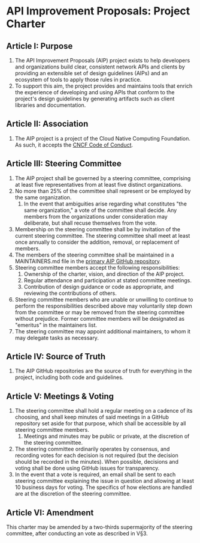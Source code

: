 # API Improvement Proposals: Project Charter

## Article I: Purpose

1. The API Improvement Proposals (AIP) project exists to help developers and
   organizations build clear, consistent network APIs and clients by providing
   an extensible set of design guidelines (AIPs) and an ecosystem of tools to
   apply those rules in practice.
2. To support this aim, the project provides and maintains tools that enrich
   the experience of developing and using APIs that conform to the project's
   design guidelines by generating artifacts such as client libraries and
   documentation.

## Article II: Association

1. The AIP project is a project of the Cloud Native Computing Foundation. As
   such, it accepts the
   [CNCF Code of Conduct](https://github.com/cncf/foundation/blob/master/code-of-conduct.md).

## Article III: Steering Committee

1. The AIP project shall be governed by a steering committee, comprising at
   least five representatives from at least five distinct organizations.
2. No more than 25% of the committee shall represent or be employed by the same
   organization.
   1. In the event that ambiguities arise regarding what constitutes "the same
      organization," a vote of the committee shall decide. Any members from the
      organizations under consideration may deliberate, but shall recuse
      themselves from the vote.
3. Membership on the steering committee shall be by invitation of the current
   steering committee. The steering committee shall meet at least once annually
   to consider the addition, removal, or replacement of members.
4. The members of the steering committee shall be maintained in a
   MAINTAINERS.md file in the
   [primary AIP GitHub repository](https://github.com/aip-dev/aip).
5. Steering committee members accept the following responsibilities:
   1. Ownership of the charter, vision, and direction of the AIP project.
   2. Regular attendance and participation at stated committee meetings.
   3. Contribution of design guidance or code as appropriate, and reviewing the
      contributions of others.
6. Steering committee members who are unable or unwilling to continue to
   perform the responsibilities described above may voluntarily step down from
   the committee or may be removed from the steering committee without
   prejudice. Former committee members will be designated as "emeritus" in the
   maintainers list.
7. The steering committee may appoint additional maintainers, to whom it may
   delegate tasks as necessary.

## Article IV: Source of Truth

1. The AIP GitHub repositories are the source of truth for everything in the
   project, including both code and guidelines.

## Article V: Meetings & Voting

1. The steering committee shall hold a regular meeting on a cadence of its
   choosing, and shall keep minutes of said meetings in a GitHub repository set
   aside for that purpose, which shall be accessible by all steering committee
   members.
   1. Meetings and minutes may be public or private, at the discretion of the
      steering committee.
2. The steering committee ordinarily operates by consensus, and recording votes
   for each decision is not required (but the decision should be recorded in
   the minutes). When possible, decisions and voting shall be done using GitHub
   issues for transparency.
3. In the event that a vote is required, an email shall be sent to each
   steering committee explaining the issue in question and allowing at least 10
   business days for voting. The specifics of how elections are handled are at
   the discretion of the steering committee.

## Article VI: Amendment

This charter may be amended by a two-thirds supermajority of the steering
committee, after conducting an vote as described in V§3.
